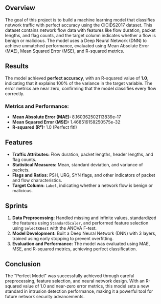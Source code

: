 ## Overview
The goal of this project is to build a machine learning model that classifies network traffic with perfect accuracy using the CICIDS2017 dataset. This dataset contains network flow data with features like flow duration, packet lengths, and flag counts, and the target column indicates whether a flow is benign or malicious. The model uses a Deep Neural Network (DNN) to achieve unmatched performance, evaluated using Mean Absolute Error (MAE), Mean Squared Error (MSE), and R-squared metrics.

## Results
The model achieved **perfect accuracy**, with an R-squared value of **1.0**, indicating that it explains 100% of the variance in the target variable. The error metrics are near zero, confirming that the model classifies every flow correctly.

### Metrics and Performance:
- **Mean Absolute Error (MAE):** 8.160362502113839e-17
- **Mean Squared Error (MSE):** 1.468519158250575e-32
- **R-squared (R²):** 1.0 (Perfect fit!)

## Features
- **Traffic Attributes:** Flow duration, packet lengths, header lengths, and flag counts.
- **Statistical Measures:** Mean, standard deviation, and variance of packets.
- **Flags and Ratios:** PSH, URG, SYN flags, and other indicators of packet and flow characteristics.
- **Target Column:** `Label`, indicating whether a network flow is benign or malicious.

## Sprints
1. **Data Preprocessing:** Handled missing and infinite values, standardized the features using `StandardScaler`, and performed feature selection using `SelectKBest` with the ANOVA F-test.
2. **Model Development:** Built a Deep Neural Network (DNN) with 3 layers, trained using early stopping to prevent overfitting.
3. **Evaluation and Performance:** The model was evaluated using MAE, MSE, and R-squared metrics, achieving perfect classification.

## Conclusion
The "Perfect Model" was successfully achieved through careful preprocessing, feature selection, and neural network design. With an R-squared value of 1.0 and near-zero error metrics, this model sets a new standard in intrusion detection performance, making it a powerful tool for future network security advancements.

